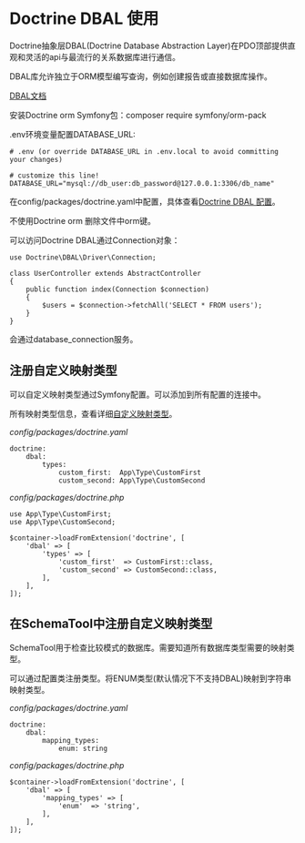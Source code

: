 # Doctrine DBAL 使用

Doctrine抽象层DBAL(Doctrine Database Abstraction Layer)在PDO顶部提供直观和灵活的api与最流行的关系数据库进行通信。
 
DBAL库允许独立于ORM模型编写查询，例如创建报告或直接数据库操作。

[DBAL文档](https://www.doctrine-project.org/projects/doctrine-dbal/en/latest/index.html)

安装Doctrine orm Symfony包：composer require symfony/orm-pack

.env环境变量配置DATABASE_URL:

```
# .env (or override DATABASE_URL in .env.local to avoid committing your changes)

# customize this line!
DATABASE_URL="mysql://db_user:db_password@127.0.0.1:3306/db_name"
```

在config/packages/doctrine.yaml中配置，具体查看[Doctrine DBAL 配置](https://symfony.com/doc/4.3/reference/configuration/doctrine.html#reference-dbal-configuration)。

不使用Doctrine orm 删除文件中orm键。

可以访问Doctrine DBAL通过Connection对象：

```
use Doctrine\DBAL\Driver\Connection;

class UserController extends AbstractController
{
    public function index(Connection $connection)
    {
        $users = $connection->fetchAll('SELECT * FROM users');
    }
}
```

会通过database_connection服务。

## 注册自定义映射类型

可以自定义映射类型通过Symfony配置。可以添加到所有配置的连接中。

所有映射类型信息，查看详细[自定义映射类型](https://www.doctrine-project.org/projects/doctrine-dbal/en/latest/reference/types.html#custom-mapping-types)。

*config/packages/doctrine.yaml*

```
doctrine:
    dbal:
        types:
            custom_first:  App\Type\CustomFirst
            custom_second: App\Type\CustomSecond
```

*config/packages/doctrine.php*

```
use App\Type\CustomFirst;
use App\Type\CustomSecond;

$container->loadFromExtension('doctrine', [
    'dbal' => [
        'types' => [
            'custom_first'  => CustomFirst::class,
            'custom_second' => CustomSecond::class,
        ],
    ],
]);
```

## 在SchemaTool中注册自定义映射类型

SchemaTool用于检查比较模式的数据库。需要知道所有数据库类型需要的映射类型。

可以通过配置类注册类型。将ENUM类型(默认情况下不支持DBAL)映射到字符串映射类型。

*config/packages/doctrine.yaml*

```
doctrine:
    dbal:
        mapping_types:
            enum: string
```

*config/packages/doctrine.php*

```
$container->loadFromExtension('doctrine', [
    'dbal' => [
        'mapping_types' => [
            'enum'  => 'string',
        ],
    ],
]);
```
